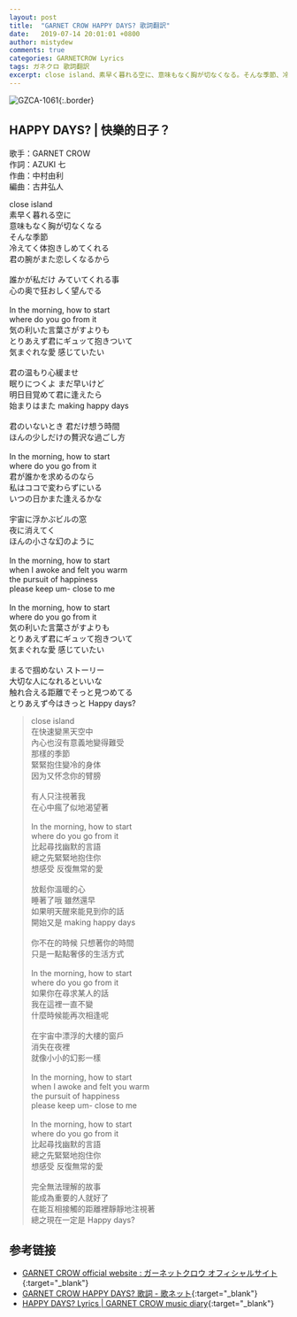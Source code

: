 ```yaml
---
layout: post
title:  "GARNET CROW HAPPY DAYS? 歌詞翻訳"
date:   2019-07-14 20:01:01 +0800
author: mistydew
comments: true
categories: GARNETCROW Lyrics
tags: ガネクロ 歌詞翻訳
excerpt: close island、素早く暮れる空に、意味もなく胸が切なくなる。そんな季節、冷えてく体抱きしめてくれる、君の腕がまた恋しくなるから。
---
```

![GZCA-1061](https://raw.githubusercontent.com/mistydew/gc2/master/cover/album/GZCA-1061.jpg){:.border}

## HAPPY DAYS? | 快樂的日子？

歌手：GARNET CROW<br>
作詞：AZUKI 七<br>
作曲：中村由利<br>
編曲：古井弘人

<div class="lyric-original">
<p>
close island<br>
素早く暮れる空に<br>
意味もなく胸が切なくなる<br>
そんな季節<br>
冷えてく体抱きしめてくれる<br>
君の腕がまた恋しくなるから<br>
<br>
誰かが私だけ みていてくれる事<br>
心の奥で狂おしく望んでる<br>
<br>
In the morning, how to start<br>
where do you go from it<br>
気の利いた言葉さがすよりも<br>
とりあえず君にギュッて抱きついて<br>
気まぐれな愛 感じていたい<br>
<br>
君の温もり心緩ませ<br>
眠りにつくよ まだ早いけど<br>
明日目覚めて君に逢えたら<br>
始まりはまた making happy days<br>
<br>
君のいないとき 君だけ想う時間<br>
ほんの少しだけの贅沢な過ごし方<br>
<br>
In the morning, how to start<br>
where do you go from it<br>
君が誰かを求めるのなら<br>
私はココで変わらずにいる<br>
いつの日かまた逢えるかな<br>
<br>
宇宙に浮かぶビルの窓<br>
夜に消えてく<br>
ほんの小さな幻のように<br>
<br>
In the morning, how to start<br>
when I awoke and felt you warm<br>
the pursuit of happiness<br>
please keep um- close to me<br>
<br>
In the morning, how to start<br>
where do you go from it<br>
気の利いた言葉さがすよりも<br>
とりあえず君にギュッて抱きついて<br>
気まぐれな愛 感じていたい<br>
<br>
まるで掴めない ストーリー<br>
大切な人になれるといいな<br>
触れ合える距離でそっと見つめてる<br>
とりあえず今はきっと Happy days?
</p>
</div>

<div class="lyric-translation">
<blockquote>
close island<br>
在快速變黑天空中<br>
內心也沒有意義地變得難受<br>
那樣的季節<br>
緊緊抱住變冷的身体<br>
因为又怀念你的臂膀<br>
<br>
有人只注視著我<br>
在心中瘋了似地渴望著<br>
<br>
In the morning, how to start<br>
where do you go from it<br>
比起尋找幽默的言語<br>
總之先緊緊地抱住你<br>
想感受 反復無常的愛<br>
<br>
放鬆你溫暖的心<br>
睡著了哦 雖然還早<br>
如果明天醒來能見到你的話<br>
開始又是 making happy days<br>
<br>
你不在的時候 只想著你的時間<br>
只是一點點奢侈的生活方式<br>
<br>
In the morning, how to start<br>
where do you go from it<br>
如果你在尋求某人的話<br>
我在這裡一直不變<br>
什麼時候能再次相逢呢<br>
<br>
在宇宙中漂浮的大樓的窗戶<br>
消失在夜裡<br>
就像小小的幻影一樣<br>
<br>
In the morning, how to start<br>
when I awoke and felt you warm<br>
the pursuit of happiness<br>
please keep um- close to me<br>
<br>
In the morning, how to start<br>
where do you go from it<br>
比起尋找幽默的言語<br>
總之先緊緊地抱住你<br>
想感受 反復無常的愛<br>
<br>
完全無法理解的故事<br>
能成為重要的人就好了<br>
在能互相接觸的距離裡靜靜地注視著<br>
總之現在一定是 Happy days?
</blockquote>
</div>

## 参考链接

* [GARNET CROW official website : ガーネットクロウ オフィシャルサイト](http://www.garnetcrow.com){:target="_blank"}
* [GARNET CROW HAPPY DAYS? 歌詞 - 歌ネット](https://www.uta-net.com/song/20139){:target="_blank"}
* [HAPPY DAYS? Lyrics \| GARNET CROW music diary](https://mistydew.github.io/gc/lyrics/original/HAPPY%20DAYS%3F.html){:target="_blank"}
